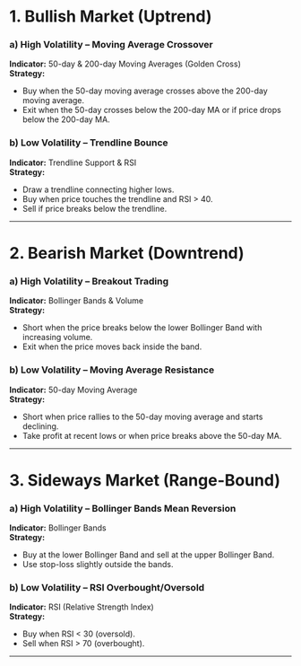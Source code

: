# 1. Bullish Market (Uptrend)

### a) High Volatility – Moving Average Crossover
**Indicator:** 50-day & 200-day Moving Averages (Golden Cross)  
**Strategy:**
- Buy when the 50-day moving average crosses above the 200-day moving average.
- Exit when the 50-day crosses below the 200-day MA or if price drops below the 200-day MA.

### b) Low Volatility – Trendline Bounce
**Indicator:** Trendline Support & RSI  
**Strategy:**
- Draw a trendline connecting higher lows.
- Buy when price touches the trendline and RSI > 40.
- Sell if price breaks below the trendline.

---

# 2. Bearish Market (Downtrend)

### a) High Volatility – Breakout Trading
**Indicator:** Bollinger Bands & Volume  
**Strategy:**
- Short when the price breaks below the lower Bollinger Band with increasing volume.
- Exit when the price moves back inside the band.

### b) Low Volatility – Moving Average Resistance
**Indicator:** 50-day Moving Average  
**Strategy:**
- Short when price rallies to the 50-day moving average and starts declining.
- Take profit at recent lows or when price breaks above the 50-day MA.

---

# 3. Sideways Market (Range-Bound)

### a) High Volatility – Bollinger Bands Mean Reversion
**Indicator:** Bollinger Bands  
**Strategy:**
- Buy at the lower Bollinger Band and sell at the upper Bollinger Band.
- Use stop-loss slightly outside the bands.

### b) Low Volatility – RSI Overbought/Oversold
**Indicator:** RSI (Relative Strength Index)  
**Strategy:**
- Buy when RSI < 30 (oversold).
- Sell when RSI > 70 (overbought).

---


